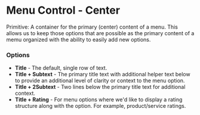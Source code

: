 # Menu Control - Center

Primitive: A container for the primary (center) content of a menu. This allows us to keep those options that are possible as the primary content of a memu organized with the ability to easily add new options.

### Options

- **Title** - The default, single row of text.
- **Title + Subtext** - The primary title text with additional helper text below to provide an additional level of clarity or context to the menu option.
- **Title + 2Subtext** - Two lines below the primary title text for additional context.
- **Title + Rating** - For menu options where we'd like to display a rating structure along with the option. For example, product/service ratings.